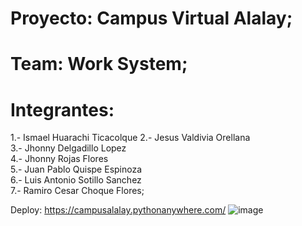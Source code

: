 # Proyecto: Campus Virtual Alalay; 
# Team: Work System;
# Integrantes:                                                                                                                                                                   
1.- Ismael Huarachi Ticacolque
2.- Jesus Valdivia Orellana                                                                                                                                                   
3.- Jhonny Delgadillo Lopez                                                                                                                                                 
4.- Jhonny Rojas Flores                                                                                                                                                     
5.- Juan Pablo Quispe Espinoza                                                                                                                                                
6.- Luis Antonio Sotillo Sanchez                                                                                                                                               
7.- Ramiro Cesar Choque Flores;

Deploy: https://campusalalay.pythonanywhere.com/
![image](https://github.com/picapiedra008/alalay/assets/165243160/71d991a2-8e33-4c75-b559-5ee796b22d85)



